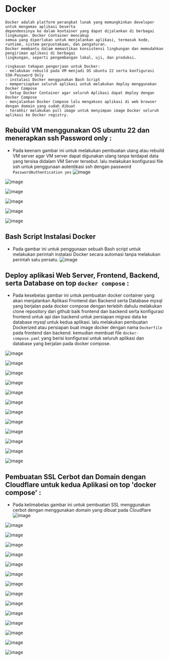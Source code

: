 # Docker

```
Docker adalah platform perangkat lunak yang memungkinkan developer untuk mengemas aplikasi beserta
dependensinya ke dalam kontainer yang dapat dijalankan di berbagai lingkungan. Docker Container mencakup 
semua yang diperlukan untuk menjalankan aplikasi, termasuk kode, runtime, sistem perpustakaan, dan pengaturan.
Docker membantu dalam memastikan konsistensi lingkungan dan memudahkan pengiriman aplikasi di berbagai
lingkungan, seperti pengembangan lokal, uji, dan produksi.

ringkasan tahapan pengerjaan untuk Docker:
- melakukan rebuild pada VM menjadi OS ubuntu 22 serta konfigurasi SSH-Password Only
- instalasi Docker menggunakan Bash Script 
- mempersiapkan seluruh aplikasi untuk melakukan deploy menggunakan Docker Compose
- Setup Docker Container agar seluruh Aplikasi dapat deploy dengan Docker Compose  
- menjalankan Docker Compose lalu mengakses aplikasi di web browser dengan domain yang sudah dibuat
- terakhir melakukan pull image untuk menyimpan image Docker seluruh aplikasi ke Docker registry. 
```

## Rebuild VM menggunakan OS ubuntu 22 dan menerapkan ssh Password only :

+ Pada keenam gambar ini untuk melakukan pembuatan ulang atau rebuild VM server agar VM server dapat digunakan ulang tanpa terdapat  data yang tersisa didalam VM Server tersebut. lalu melakukan konfigurasi file ssh untuk penggunaan autentikasi ssh dengan password `PasswordAuthentication yes` 
![image](https://github.com/irwanpanai/devops19-dumbways-irwanpanai/assets/89429810/57e1444a-0e61-4077-9570-293c86c76740)

![image](https://github.com/irwanpanai/devops19-dumbways-irwanpanai/assets/89429810/3dc12490-51dc-4984-9520-970dff82b151)

![image](https://github.com/irwanpanai/devops19-dumbways-irwanpanai/assets/89429810/99c5705e-27de-4deb-9385-0be86d1ae5b8)

![image](https://github.com/irwanpanai/devops19-dumbways-irwanpanai/assets/89429810/7b822ea1-8def-4645-8c9a-c86b539f604c)

![image](https://github.com/irwanpanai/devops19-dumbways-irwanpanai/assets/89429810/291856ec-a7ff-4721-912e-b7eccb03942a)

![image](https://github.com/irwanpanai/devops19-dumbways-irwanpanai/assets/89429810/f99eebf3-7673-4380-8569-b38a41fb0316)

## Bash Script Instalasi Docker

+ Pada gambar ini untuk penggunaan sebuah Bash script untuk melakukan perintah instalasi Docker secara automasi tanpa melakukan perintah satu persatu.
![image](https://github.com/irwanpanai/devops19-dumbways-irwanpanai/assets/89429810/07e4f8c3-2328-4b58-8f8a-716cf8ca6b97)

## Deploy aplikasi Web Server, Frontend, Backend, serta Database on top `docker compose` :

+ Pada kesebelas gambar ini untuk pembuatan docker container yang akan menjalankan Aplikasi Frontend dan Backend serta Database mysql yang berjalan pada docker compose dengan terlebih dahulu melakukan clone repository dari github baik frontend dan backend serta konfigurasi frontend untuk api dan backend untuk persiapan migrasi data ke database mysql untuk kedua aplikasi. lalu melakukan pembuatan Dockerized atau persiapan buat image docker dengan nama `Dockerfile` pada frontend dan backend. kemudian membuat file `docker-compose.yaml` yang berisi konfigurasi untuk seluruh aplikasi dan database yang berjalan pada docker compose.

![image](https://github.com/irwanpanai/devops19-dumbways-irwanpanai/assets/89429810/c82ebf81-6699-434d-9253-b913018910a2)

![image](https://github.com/irwanpanai/devops19-dumbways-irwanpanai/assets/89429810/94d7767d-9f76-4a6c-83df-268c951c0829)

![image](https://github.com/irwanpanai/devops19-dumbways-irwanpanai/assets/89429810/64b87ce3-d554-4dd5-8579-b99e095ce651)

![image](https://github.com/irwanpanai/devops19-dumbways-irwanpanai/assets/89429810/6712fe91-9e77-416a-879f-9d52ca385e99)

![image](https://github.com/irwanpanai/devops19-dumbways-irwanpanai/assets/89429810/664d7db2-1f98-46db-ab12-37aa1d549347)

![image](https://github.com/irwanpanai/devops19-dumbways-irwanpanai/assets/89429810/a2828c52-473e-4f8a-b793-8cb4b1d62057)

![image](https://github.com/irwanpanai/devops19-dumbways-irwanpanai/assets/89429810/574edb3f-5764-43b2-93c8-7b32b8f21db1)

![image](https://github.com/irwanpanai/devops19-dumbways-irwanpanai/assets/89429810/186f4c0e-3110-444e-99c5-549a8a47f80f)

![image](https://github.com/irwanpanai/devops19-dumbways-irwanpanai/assets/89429810/e400d68b-f02c-4a02-ad32-6749ed37fe0a)

![image](https://github.com/irwanpanai/devops19-dumbways-irwanpanai/assets/89429810/4710bda2-8efe-4477-91ec-b3a949ebe6d0)

![image](https://github.com/irwanpanai/devops19-dumbways-irwanpanai/assets/89429810/a4a1d738-2d06-4d49-b10f-33efd5d5a1ac)


![image](https://github.com/irwanpanai/devops19-dumbways-irwanpanai/assets/89429810/817926d8-b6ce-4984-9e64-025ec01505ea)

## Pembuatan SSL Cerbot dan Domain dengan Cloudflare untuk kedua Aplikasi on top 'docker compose' :

+ Pada kelimabelas gambar ini untuk pembuatan SSL menggunakan cerbot dengan menggunakan domain yang dibuat pada Cloudflare 
![image](https://github.com/irwanpanai/devops19-dumbways-irwanpanai/assets/74352384/99092f44-b5ed-4158-9114-d0565602cccc)

![image](https://github.com/irwanpanai/devops19-dumbways-irwanpanai/assets/74352384/fb4492a2-f6e5-4ac3-a921-29281e859b3b)

![image](https://github.com/irwanpanai/devops19-dumbways-irwanpanai/assets/74352384/1de6eada-0db3-4e87-addd-9825df30ab79)

![image](https://github.com/irwanpanai/devops19-dumbways-irwanpanai/assets/74352384/ed091704-3740-462f-935c-d918c9e6b3f7)

![image](https://github.com/irwanpanai/devops19-dumbways-irwanpanai/assets/74352384/466876a2-ee0e-47f6-aaf2-8e5f143506e1)

![image](https://github.com/irwanpanai/devops19-dumbways-irwanpanai/assets/74352384/eea92ae4-f0d8-4db4-a0cb-f55ae096ab5f)

![image](https://github.com/irwanpanai/devops19-dumbways-irwanpanai/assets/74352384/798286dd-dcc4-4d70-b1a4-8d4a502b7efb)

![image](https://github.com/irwanpanai/devops19-dumbways-irwanpanai/assets/74352384/ed1fa23f-3e0a-412f-8b4b-5b90a3abf283)

![image](https://github.com/irwanpanai/devops19-dumbways-irwanpanai/assets/74352384/b56b9ef4-6350-4cbe-8644-9f44c2549c40)

![image](https://github.com/irwanpanai/devops19-dumbways-irwanpanai/assets/74352384/953629c3-2e53-4408-8c3f-8263b279c1cb)

![image](https://github.com/irwanpanai/devops19-dumbways-irwanpanai/assets/74352384/bfbeb4d1-37d7-4c09-a452-8cf073868b81)

![image](https://github.com/irwanpanai/devops19-dumbways-irwanpanai/assets/74352384/e0eaf4ea-4ece-4d90-bfb2-fd082bbf4667)

![image](https://github.com/irwanpanai/devops19-dumbways-irwanpanai/assets/74352384/a341fc79-25cc-44bc-af5f-46efdb7c3a09)

![image](https://github.com/irwanpanai/devops19-dumbways-irwanpanai/assets/74352384/7a4cce2e-872d-4f75-8fc0-675af026a46c)

![image](https://github.com/irwanpanai/devops19-dumbways-irwanpanai/assets/74352384/1b60f125-bb9a-48e3-85bc-00569f773045)


